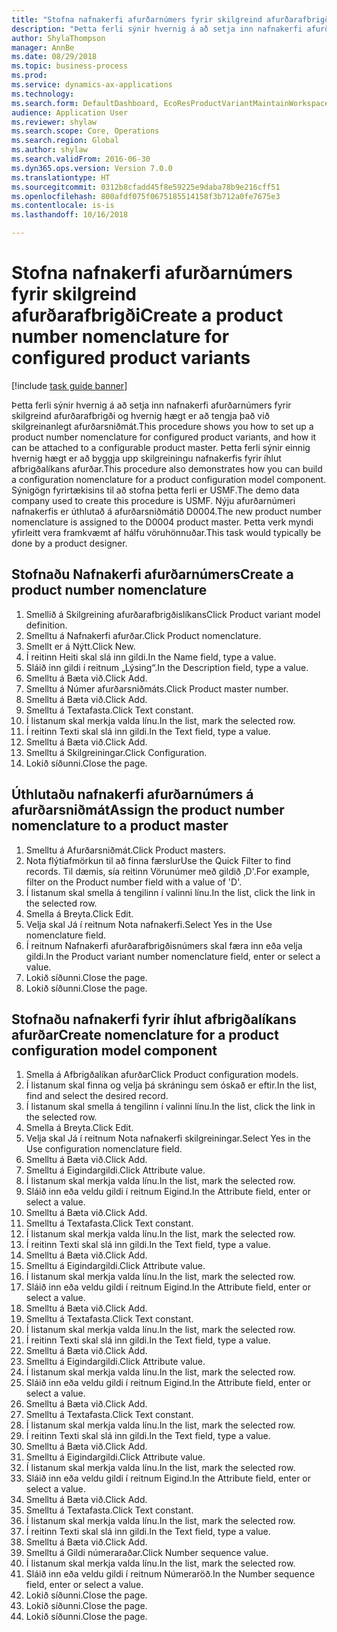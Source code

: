 ```yaml
--- 
title: "Stofna nafnakerfi afurðarnúmers fyrir skilgreind afurðarafbrigði"
description: "Þetta ferli sýnir hvernig á að setja inn nafnakerfi afurðarnúmers fyrir skilgreind afurðarafbrigði og hvernig hægt er að tengja það við skilgreinanlegt afurðarsniðmát."
author: ShylaThompson
manager: AnnBe
ms.date: 08/29/2018
ms.topic: business-process
ms.prod: 
ms.service: dynamics-ax-applications
ms.technology: 
ms.search.form: DefaultDashboard, EcoResProductVariantMaintainWorkspace, EcoResNomenclature, EcoResProductListPage, EcoResProductDetails, PCProductConfigurationModelListPage, PCProductConfigurationModelDetails
audience: Application User
ms.reviewer: shylaw
ms.search.scope: Core, Operations
ms.search.region: Global
ms.author: shylaw
ms.search.validFrom: 2016-06-30
ms.dyn365.ops.version: Version 7.0.0
ms.translationtype: HT
ms.sourcegitcommit: 0312b8cfadd45f8e59225e9daba78b9e216cff51
ms.openlocfilehash: 800afdf075f0675185514158f3b712a0fe7675e3
ms.contentlocale: is-is
ms.lasthandoff: 10/16/2018

---
```

# <a name="create-a-product-number-nomenclature-for-configured-product-variants"></a><span data-ttu-id="58fef-103">Stofna nafnakerfi afurðarnúmers fyrir skilgreind afurðarafbrigði</span><span class="sxs-lookup"><span data-stu-id="58fef-103">Create a product number nomenclature for configured product variants</span></span>

[!include [task guide banner](../../includes/task-guide-banner.md)]

<span data-ttu-id="58fef-104">Þetta ferli sýnir hvernig á að setja inn nafnakerfi afurðarnúmers fyrir skilgreind afurðarafbrigði og hvernig hægt er að tengja það við skilgreinanlegt afurðarsniðmát.</span><span class="sxs-lookup"><span data-stu-id="58fef-104">This procedure shows you how to set up a product number nomenclature for configured product variants, and how it can be attached to a configurable product master.</span></span> <span data-ttu-id="58fef-105">Þetta ferli sýnir einnig hvernig hægt er að byggja upp skilgreiningu nafnakerfis fyrir íhlut afbrigðalíkans afurðar.</span><span class="sxs-lookup"><span data-stu-id="58fef-105">This procedure also demonstrates how you can build a configuration nomenclature for a product configuration model component.</span></span> <span data-ttu-id="58fef-106">Sýnigögn fyrirtækisins til að stofna þetta ferli er USMF.</span><span class="sxs-lookup"><span data-stu-id="58fef-106">The demo data company used to create this procedure is USMF.</span></span> <span data-ttu-id="58fef-107">Nýju afurðarnúmeri nafnakerfis er úthlutað á afurðarsniðmátið D0004.</span><span class="sxs-lookup"><span data-stu-id="58fef-107">The new product number nomenclature is assigned to the D0004 product master.</span></span> <span data-ttu-id="58fef-108">Þetta verk myndi yfirleitt vera framkvæmt af hálfu vöruhönnuðar.</span><span class="sxs-lookup"><span data-stu-id="58fef-108">This task would typically be done by a product designer.</span></span>


## <a name="create-a-product-number-nomenclature"></a><span data-ttu-id="58fef-109">Stofnaðu Nafnakerfi afurðarnúmers</span><span class="sxs-lookup"><span data-stu-id="58fef-109">Create a product number nomenclature</span></span>
1. <span data-ttu-id="58fef-110">Smellið á Skilgreining afurðarafbrigðislíkans</span><span class="sxs-lookup"><span data-stu-id="58fef-110">Click Product variant model definition.</span></span>
2. <span data-ttu-id="58fef-111">Smelltu á Nafnakerfi afurðar.</span><span class="sxs-lookup"><span data-stu-id="58fef-111">Click Product nomenclature.</span></span>
3. <span data-ttu-id="58fef-112">Smellt er á Nýtt.</span><span class="sxs-lookup"><span data-stu-id="58fef-112">Click New.</span></span>
4. <span data-ttu-id="58fef-113">Í reitinn Heiti skal slá inn gildi.</span><span class="sxs-lookup"><span data-stu-id="58fef-113">In the Name field, type a value.</span></span>
5. <span data-ttu-id="58fef-114">Sláið inn gildi í reitnum „Lýsing“.</span><span class="sxs-lookup"><span data-stu-id="58fef-114">In the Description field, type a value.</span></span>
6. <span data-ttu-id="58fef-115">Smelltu á Bæta við.</span><span class="sxs-lookup"><span data-stu-id="58fef-115">Click Add.</span></span>
7. <span data-ttu-id="58fef-116">Smelltu á Númer afurðarsniðmáts.</span><span class="sxs-lookup"><span data-stu-id="58fef-116">Click Product master number.</span></span>
8. <span data-ttu-id="58fef-117">Smelltu á Bæta við.</span><span class="sxs-lookup"><span data-stu-id="58fef-117">Click Add.</span></span>
9. <span data-ttu-id="58fef-118">Smelltu á Textafasta.</span><span class="sxs-lookup"><span data-stu-id="58fef-118">Click Text constant.</span></span>
10. <span data-ttu-id="58fef-119">Í listanum skal merkja valda línu.</span><span class="sxs-lookup"><span data-stu-id="58fef-119">In the list, mark the selected row.</span></span>
11. <span data-ttu-id="58fef-120">Í reitinn Texti skal slá inn gildi.</span><span class="sxs-lookup"><span data-stu-id="58fef-120">In the Text field, type a value.</span></span>
12. <span data-ttu-id="58fef-121">Smelltu á Bæta við.</span><span class="sxs-lookup"><span data-stu-id="58fef-121">Click Add.</span></span>
13. <span data-ttu-id="58fef-122">Smelltu á Skilgreiningar.</span><span class="sxs-lookup"><span data-stu-id="58fef-122">Click Configuration.</span></span>
14. <span data-ttu-id="58fef-123">Lokið síðunni.</span><span class="sxs-lookup"><span data-stu-id="58fef-123">Close the page.</span></span>

## <a name="assign-the-product-number-nomenclature-to-a-product-master"></a><span data-ttu-id="58fef-124">Úthlutaðu nafnakerfi afurðarnúmers á afurðarsniðmát</span><span class="sxs-lookup"><span data-stu-id="58fef-124">Assign the product number nomenclature to a product master</span></span>
1. <span data-ttu-id="58fef-125">Smelltu á Afurðarsniðmát.</span><span class="sxs-lookup"><span data-stu-id="58fef-125">Click Product masters.</span></span>
2. <span data-ttu-id="58fef-126">Nota flýtiafmörkun til að finna færslur</span><span class="sxs-lookup"><span data-stu-id="58fef-126">Use the Quick Filter to find records.</span></span> <span data-ttu-id="58fef-127">Til dæmis, sía reitinn Vörunúmer með gildið ‚D'.</span><span class="sxs-lookup"><span data-stu-id="58fef-127">For example, filter on the Product number field with a value of 'D'.</span></span>
3. <span data-ttu-id="58fef-128">Í listanum skal smella á tengilinn í valinni línu.</span><span class="sxs-lookup"><span data-stu-id="58fef-128">In the list, click the link in the selected row.</span></span>
4. <span data-ttu-id="58fef-129">Smella á Breyta.</span><span class="sxs-lookup"><span data-stu-id="58fef-129">Click Edit.</span></span>
5. <span data-ttu-id="58fef-130">Velja skal Já í reitnum Nota nafnakerfi.</span><span class="sxs-lookup"><span data-stu-id="58fef-130">Select Yes in the Use nomenclature field.</span></span>
6. <span data-ttu-id="58fef-131">Í reitnum Nafnakerfi afurðarafbrigðisnúmers skal færa inn eða velja gildi.</span><span class="sxs-lookup"><span data-stu-id="58fef-131">In the Product variant number nomenclature field, enter or select a value.</span></span>
7. <span data-ttu-id="58fef-132">Lokið síðunni.</span><span class="sxs-lookup"><span data-stu-id="58fef-132">Close the page.</span></span>
8. <span data-ttu-id="58fef-133">Lokið síðunni.</span><span class="sxs-lookup"><span data-stu-id="58fef-133">Close the page.</span></span>

## <a name="create-nomenclature-for-a-product-configuration-model-component"></a><span data-ttu-id="58fef-134">Stofnaðu nafnakerfi fyrir íhlut afbrigðalíkans afurðar</span><span class="sxs-lookup"><span data-stu-id="58fef-134">Create nomenclature for a product configuration model component</span></span>
1. <span data-ttu-id="58fef-135">Smella á Afbrigðalíkan afurðar</span><span class="sxs-lookup"><span data-stu-id="58fef-135">Click Product configuration models.</span></span>
2. <span data-ttu-id="58fef-136">Í listanum skal finna og velja þá skráningu sem óskað er eftir.</span><span class="sxs-lookup"><span data-stu-id="58fef-136">In the list, find and select the desired record.</span></span>
3. <span data-ttu-id="58fef-137">Í listanum skal smella á tengilinn í valinni línu.</span><span class="sxs-lookup"><span data-stu-id="58fef-137">In the list, click the link in the selected row.</span></span>
4. <span data-ttu-id="58fef-138">Smella á Breyta.</span><span class="sxs-lookup"><span data-stu-id="58fef-138">Click Edit.</span></span>
5. <span data-ttu-id="58fef-139">Velja skal Já í reitnum Nota nafnakerfi skilgreiningar.</span><span class="sxs-lookup"><span data-stu-id="58fef-139">Select Yes in the Use configuration nomenclature field.</span></span>
6. <span data-ttu-id="58fef-140">Smelltu á Bæta við.</span><span class="sxs-lookup"><span data-stu-id="58fef-140">Click Add.</span></span>
7. <span data-ttu-id="58fef-141">Smelltu á Eigindargildi.</span><span class="sxs-lookup"><span data-stu-id="58fef-141">Click Attribute value.</span></span>
8. <span data-ttu-id="58fef-142">Í listanum skal merkja valda línu.</span><span class="sxs-lookup"><span data-stu-id="58fef-142">In the list, mark the selected row.</span></span>
9. <span data-ttu-id="58fef-143">Sláið inn eða veldu gildi í reitnum Eigind.</span><span class="sxs-lookup"><span data-stu-id="58fef-143">In the Attribute field, enter or select a value.</span></span>
10. <span data-ttu-id="58fef-144">Smelltu á Bæta við.</span><span class="sxs-lookup"><span data-stu-id="58fef-144">Click Add.</span></span>
11. <span data-ttu-id="58fef-145">Smelltu á Textafasta.</span><span class="sxs-lookup"><span data-stu-id="58fef-145">Click Text constant.</span></span>
12. <span data-ttu-id="58fef-146">Í listanum skal merkja valda línu.</span><span class="sxs-lookup"><span data-stu-id="58fef-146">In the list, mark the selected row.</span></span>
13. <span data-ttu-id="58fef-147">Í reitinn Texti skal slá inn gildi.</span><span class="sxs-lookup"><span data-stu-id="58fef-147">In the Text field, type a value.</span></span>
14. <span data-ttu-id="58fef-148">Smelltu á Bæta við.</span><span class="sxs-lookup"><span data-stu-id="58fef-148">Click Add.</span></span>
15. <span data-ttu-id="58fef-149">Smelltu á Eigindargildi.</span><span class="sxs-lookup"><span data-stu-id="58fef-149">Click Attribute value.</span></span>
16. <span data-ttu-id="58fef-150">Í listanum skal merkja valda línu.</span><span class="sxs-lookup"><span data-stu-id="58fef-150">In the list, mark the selected row.</span></span>
17. <span data-ttu-id="58fef-151">Sláið inn eða veldu gildi í reitnum Eigind.</span><span class="sxs-lookup"><span data-stu-id="58fef-151">In the Attribute field, enter or select a value.</span></span>
18. <span data-ttu-id="58fef-152">Smelltu á Bæta við.</span><span class="sxs-lookup"><span data-stu-id="58fef-152">Click Add.</span></span>
19. <span data-ttu-id="58fef-153">Smelltu á Textafasta.</span><span class="sxs-lookup"><span data-stu-id="58fef-153">Click Text constant.</span></span>
20. <span data-ttu-id="58fef-154">Í listanum skal merkja valda línu.</span><span class="sxs-lookup"><span data-stu-id="58fef-154">In the list, mark the selected row.</span></span>
21. <span data-ttu-id="58fef-155">Í reitinn Texti skal slá inn gildi.</span><span class="sxs-lookup"><span data-stu-id="58fef-155">In the Text field, type a value.</span></span>
22. <span data-ttu-id="58fef-156">Smelltu á Bæta við.</span><span class="sxs-lookup"><span data-stu-id="58fef-156">Click Add.</span></span>
23. <span data-ttu-id="58fef-157">Smelltu á Eigindargildi.</span><span class="sxs-lookup"><span data-stu-id="58fef-157">Click Attribute value.</span></span>
24. <span data-ttu-id="58fef-158">Í listanum skal merkja valda línu.</span><span class="sxs-lookup"><span data-stu-id="58fef-158">In the list, mark the selected row.</span></span>
25. <span data-ttu-id="58fef-159">Sláið inn eða veldu gildi í reitnum Eigind.</span><span class="sxs-lookup"><span data-stu-id="58fef-159">In the Attribute field, enter or select a value.</span></span>
26. <span data-ttu-id="58fef-160">Smelltu á Bæta við.</span><span class="sxs-lookup"><span data-stu-id="58fef-160">Click Add.</span></span>
27. <span data-ttu-id="58fef-161">Smelltu á Textafasta.</span><span class="sxs-lookup"><span data-stu-id="58fef-161">Click Text constant.</span></span>
28. <span data-ttu-id="58fef-162">Í listanum skal merkja valda línu.</span><span class="sxs-lookup"><span data-stu-id="58fef-162">In the list, mark the selected row.</span></span>
29. <span data-ttu-id="58fef-163">Í reitinn Texti skal slá inn gildi.</span><span class="sxs-lookup"><span data-stu-id="58fef-163">In the Text field, type a value.</span></span>
30. <span data-ttu-id="58fef-164">Smelltu á Bæta við.</span><span class="sxs-lookup"><span data-stu-id="58fef-164">Click Add.</span></span>
31. <span data-ttu-id="58fef-165">Smelltu á Eigindargildi.</span><span class="sxs-lookup"><span data-stu-id="58fef-165">Click Attribute value.</span></span>
32. <span data-ttu-id="58fef-166">Í listanum skal merkja valda línu.</span><span class="sxs-lookup"><span data-stu-id="58fef-166">In the list, mark the selected row.</span></span>
33. <span data-ttu-id="58fef-167">Sláið inn eða veldu gildi í reitnum Eigind.</span><span class="sxs-lookup"><span data-stu-id="58fef-167">In the Attribute field, enter or select a value.</span></span>
34. <span data-ttu-id="58fef-168">Smelltu á Bæta við.</span><span class="sxs-lookup"><span data-stu-id="58fef-168">Click Add.</span></span>
35. <span data-ttu-id="58fef-169">Smelltu á Textafasta.</span><span class="sxs-lookup"><span data-stu-id="58fef-169">Click Text constant.</span></span>
36. <span data-ttu-id="58fef-170">Í listanum skal merkja valda línu.</span><span class="sxs-lookup"><span data-stu-id="58fef-170">In the list, mark the selected row.</span></span>
37. <span data-ttu-id="58fef-171">Í reitinn Texti skal slá inn gildi.</span><span class="sxs-lookup"><span data-stu-id="58fef-171">In the Text field, type a value.</span></span>
38. <span data-ttu-id="58fef-172">Smelltu á Bæta við.</span><span class="sxs-lookup"><span data-stu-id="58fef-172">Click Add.</span></span>
39. <span data-ttu-id="58fef-173">Smelltu á Gildi númeraraðar.</span><span class="sxs-lookup"><span data-stu-id="58fef-173">Click Number sequence value.</span></span>
40. <span data-ttu-id="58fef-174">Í listanum skal merkja valda línu.</span><span class="sxs-lookup"><span data-stu-id="58fef-174">In the list, mark the selected row.</span></span>
41. <span data-ttu-id="58fef-175">Sláið inn eða veldu gildi í reitnum Númeraröð.</span><span class="sxs-lookup"><span data-stu-id="58fef-175">In the Number sequence field, enter or select a value.</span></span>
42. <span data-ttu-id="58fef-176">Lokið síðunni.</span><span class="sxs-lookup"><span data-stu-id="58fef-176">Close the page.</span></span>
43. <span data-ttu-id="58fef-177">Lokið síðunni.</span><span class="sxs-lookup"><span data-stu-id="58fef-177">Close the page.</span></span>
44. <span data-ttu-id="58fef-178">Lokið síðunni.</span><span class="sxs-lookup"><span data-stu-id="58fef-178">Close the page.</span></span>


